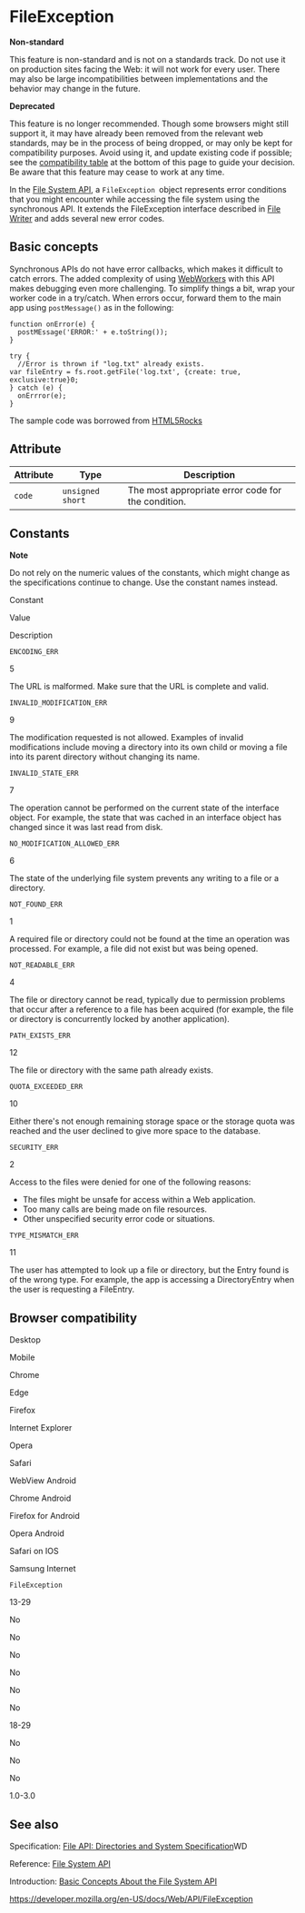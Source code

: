 # FileException

**Non-standard**

This feature is non-standard and is not on a standards track. Do not use it on production sites facing the Web: it will not work for every user. There may also be large incompatibilities between implementations and the behavior may change in the future.

**Deprecated**

This feature is no longer recommended. Though some browsers might still support it, it may have already been removed from the relevant web standards, may be in the process of being dropped, or may only be kept for compatibility purposes. Avoid using it, and update existing code if possible; see the [compatibility table](#browser_compatibility) at the bottom of this page to guide your decision. Be aware that this feature may cease to work at any time.

In the [File System API](file_and_directory_entries_api/introduction), a `FileException `object represents error conditions that you might encounter while accessing the file system using the synchronous API. It extends the FileException interface described in [File Writer](https://dev.w3.org/2009/dap/file-system/pub/FileSystem/#bib-FILE-WRITER) and adds several new error codes.

## Basic concepts

Synchronous APIs do not have error callbacks, which makes it difficult to catch errors. The added complexity of using [WebWorkers](worker) with this API makes debugging even more challenging. To simplify things a bit, wrap your worker code in a try/catch. When errors occur, forward them to the main app using `postMessage()` as in the following:

    function onError(e) {
      postMEssage('ERROR:' + e.toString());
    }

    try {
      //Error is thrown if "log.txt" already exists.
    var fileEntry = fs.root.getFile('log.txt', {create: true, exclusive:true}0;
    } catch (e) {
      onErrror(e);
    }

The sample code was borrowed from [HTML5Rocks](https://www.html5rocks.com/en/tutorials/file/filesystem-sync/)

## Attribute

<table><thead><tr class="header"><th>Attribute</th><th>Type</th><th>Description</th></tr></thead><tbody><tr class="odd"><td><span id="attr_code"><code>code</code></span></td><td><code>unsigned short</code></td><td>The most appropriate error code for the condition.</td></tr></tbody></table>

## Constants

**Note**

Do not rely on the numeric values of the constants, which might change as the specifications continue to change. Use the constant names instead.

Constant

Value

Description

`ENCODING_ERR`

5

The URL is malformed. Make sure that the URL is complete and valid.

`INVALID_MODIFICATION_ERR`

9

The modification requested is not allowed. Examples of invalid modifications include moving a directory into its own child or moving a file into its parent directory without changing its name.

`INVALID_STATE_ERR`

7

The operation cannot be performed on the current state of the interface object. For example, the state that was cached in an interface object has changed since it was last read from disk.

`NO_MODIFICATION_ALLOWED_ERR`

6

The state of the underlying file system prevents any writing to a file or a directory.

`NOT_FOUND_ERR`

1

A required file or directory could not be found at the time an operation was processed. For example, a file did not exist but was being opened.

`NOT_READABLE_ERR`

4

The file or directory cannot be read, typically due to permission problems that occur after a reference to a file has been acquired (for example, the file or directory is concurrently locked by another application).

`PATH_EXISTS_ERR`

12

The file or directory with the same path already exists.

`QUOTA_EXCEEDED_ERR`

10

Either there's not enough remaining storage space or the storage quota was reached and the user declined to give more space to the database.

`SECURITY_ERR`

2

Access to the files were denied for one of the following reasons:

- The files might be unsafe for access within a Web application.
- Too many calls are being made on file resources.
- Other unspecified security error code or situations.

`TYPE_MISMATCH_ERR`

11

The user has attempted to look up a file or directory, but the Entry found is of the wrong type. For example, the app is accessing a DirectoryEntry when the user is requesting a FileEntry.

## Browser compatibility

Desktop

Mobile

Chrome

Edge

Firefox

Internet Explorer

Opera

Safari

WebView Android

Chrome Android

Firefox for Android

Opera Android

Safari on IOS

Samsung Internet

`FileException`

13-29

No

No

No

No

No

No

18-29

No

No

No

1.0-3.0

## See also

Specification: [File API: Directories and System Specification](https://dev.w3.org/2009/dap/file-system/pub/FileSystem/)WD

Reference: [File System API](file_and_directory_entries_api/introduction)

Introduction: [Basic Concepts About the File System API](file_and_directory_entries_api/introduction)

<a href="https://developer.mozilla.org/en-US/docs/Web/API/FileException" class="_attribution-link">https://developer.mozilla.org/en-US/docs/Web/API/FileException</a>
